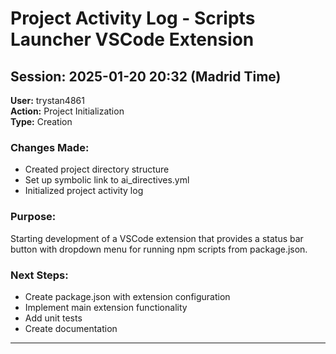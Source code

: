 # Project Activity Log - Scripts Launcher VSCode Extension

## Session: 2025-01-20 20:32 (Madrid Time)
**User:** trystan4861  
**Action:** Project Initialization  
**Type:** Creation  

### Changes Made:
- Created project directory structure
- Set up symbolic link to ai_directives.yml
- Initialized project activity log

### Purpose:
Starting development of a VSCode extension that provides a status bar button with dropdown menu for running npm scripts from package.json.

### Next Steps:
- Create package.json with extension configuration
- Implement main extension functionality
- Add unit tests
- Create documentation

---